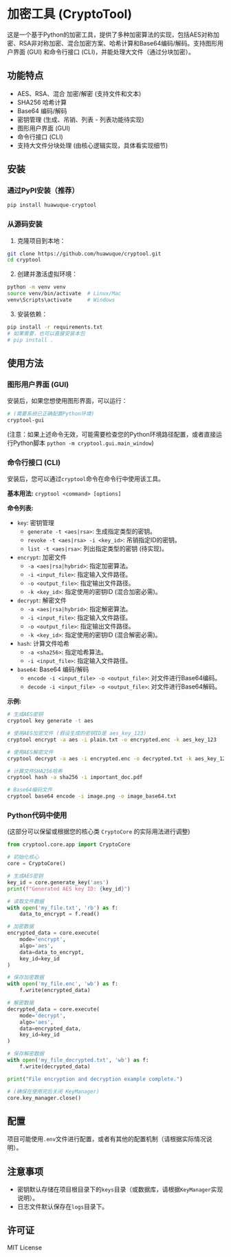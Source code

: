# 加密工具 (CryptoTool)

这是一个基于Python的加密工具，提供了多种加密算法的实现，包括AES对称加密、RSA非对称加密、混合加密方案、哈希计算和Base64编码/解码。支持图形用户界面 (GUI) 和命令行接口 (CLI)，并能处理大文件（通过分块加密）。

## 功能特点

- AES、RSA、混合 加密/解密 (支持文件和文本)
- SHA256 哈希计算
- Base64 编码/解码
- 密钥管理 (生成、吊销、列表 - 列表功能待实现)
- 图形用户界面 (GUI)
- 命令行接口 (CLI)
- 支持大文件分块处理 (由核心逻辑实现，具体看实现细节)

## 安装

### 通过PyPI安装（推荐）

```bash
pip install huawuque-cryptool
```

### 从源码安装

1. 克隆项目到本地：
```bash
git clone https://github.com/huawuque/cryptool.git
cd cryptool
```

2. 创建并激活虚拟环境：
```bash
python -m venv venv
source venv/bin/activate  # Linux/Mac
venv\Scripts\activate     # Windows
```

3. 安装依赖：
```bash
pip install -r requirements.txt
# 如果需要，也可以直接安装本包
# pip install .
```

## 使用方法

### 图形用户界面 (GUI)

安装后，如果您想使用图形界面，可以运行：

```bash
# (需要系统已正确配置Python环境)
cryptool-gui 
```

(注意：如果上述命令无效，可能需要检查您的Python环境路径配置，或者直接运行Python脚本 `python -m cryptool.gui.main_window`)

### 命令行接口 (CLI)

安装后，您可以通过`cryptool`命令在命令行中使用该工具。

**基本用法:** `cryptool <command> [options]`

**命令列表:**

*   `key`: 密钥管理
    *   `generate -t <aes|rsa>`: 生成指定类型的密钥。
    *   `revoke -t <aes|rsa> -i <key_id>`: 吊销指定ID的密钥。
    *   `list -t <aes|rsa>`: 列出指定类型的密钥 (待实现)。
*   `encrypt`: 加密文件
    *   `-a <aes|rsa|hybrid>`: 指定加密算法。
    *   `-i <input_file>`: 指定输入文件路径。
    *   `-o <output_file>`: 指定输出文件路径。
    *   `-k <key_id>`: 指定使用的密钥ID (混合加密必需)。
*   `decrypt`: 解密文件
    *   `-a <aes|rsa|hybrid>`: 指定解密算法。
    *   `-i <input_file>`: 指定输入文件路径。
    *   `-o <output_file>`: 指定输出文件路径。
    *   `-k <key_id>`: 指定使用的密钥ID (混合解密必需)。
*   `hash`: 计算文件哈希
    *   `-a <sha256>`: 指定哈希算法。
    *   `-i <input_file>`: 指定输入文件路径。
*   `base64`: Base64 编码/解码
    *   `encode -i <input_file> -o <output_file>`: 对文件进行Base64编码。
    *   `decode -i <input_file> -o <output_file>`: 对文件进行Base64解码。

**示例:**

```bash
# 生成AES密钥
cryptool key generate -t aes

# 使用AES加密文件 (假设生成的密钥ID是 aes_key_123)
cryptool encrypt -a aes -i plain.txt -o encrypted.enc -k aes_key_123

# 使用AES解密文件
cryptool decrypt -a aes -i encrypted.enc -o decrypted.txt -k aes_key_123

# 计算文件SHA256哈希
cryptool hash -a sha256 -i important_doc.pdf

# Base64编码文件
cryptool base64 encode -i image.png -o image_base64.txt
```

### Python代码中使用

(这部分可以保留或根据您的核心类 `CryptoCore` 的实际用法进行调整)

```python
from cryptool.core.app import CryptoCore

# 初始化核心
core = CryptoCore()

# 生成AES密钥
key_id = core.generate_key('aes')
print(f"Generated AES key ID: {key_id}")

# 读取文件数据
with open('my_file.txt', 'rb') as f:
    data_to_encrypt = f.read()

# 加密数据
encrypted_data = core.execute(
    mode='encrypt', 
    algo='aes', 
    data=data_to_encrypt, 
    key_id=key_id
)

# 保存加密数据
with open('my_file.enc', 'wb') as f:
    f.write(encrypted_data)

# 解密数据
decrypted_data = core.execute(
    mode='decrypt', 
    algo='aes', 
    data=encrypted_data, 
    key_id=key_id
)

# 保存解密数据
with open('my_file_decrypted.txt', 'wb') as f:
    f.write(decrypted_data)

print("File encryption and decryption example complete.")

# (确保在使用完后关闭 KeyManager)
core.key_manager.close()
```

## 配置

项目可能使用`.env`文件进行配置，或者有其他的配置机制（请根据实际情况说明）。

## 注意事项

- 密钥默认存储在项目根目录下的`keys`目录（或数据库，请根据`KeyManager`实现说明）。
- 日志文件默认保存在`logs`目录下。

## 许可证

MIT License 